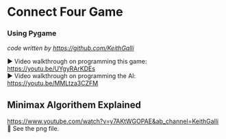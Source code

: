 # Connect Four Game
### Using Pygame
*code written by https://github.com/KeithGalli*

▶ Video walkthrough on programming this game: https://youtu.be/UYgyRArKDEs </br>
▶ Video walkthrough on programming the AI: https://youtu.be/MMLtza3CZFM

## Minimax Algorithem Explained 
https://www.youtube.com/watch?v=y7AKtWGOPAE&ab_channel=KeithGalli </br>
📃 See the png file. 
